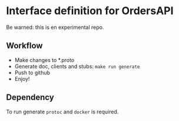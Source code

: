 # Interface definition for OrdersAPI

Be warned: this is en experimental repo.

## Workflow

* Make changes to *.proto
* Generate doc, clients and stubs: `make run generate`
* Push to github
* Enjoy!
 
## Dependency

To run generate `protoc` and `docker` is required.
